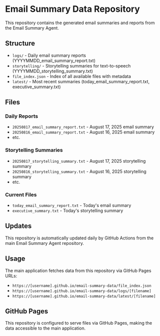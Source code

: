 # Email Summary Data Repository

This repository contains the generated email summaries and reports from the Email Summary Agent.

## Structure

- `logs/` - Daily email summary reports (YYYYMMDD_email_summary_report.txt)
- `storytelling/` - Storytelling summaries for text-to-speech (YYYYMMDD_storytelling_summary.txt)
- `file_index.json` - Index of all available files with metadata
- `latest/` - Most recent summaries (today_email_summary_report.txt, executive_summary.txt)

## Files

### Daily Reports
- `20250817_email_summary_report.txt` - August 17, 2025 email summary
- `20250816_email_summary_report.txt` - August 16, 2025 email summary
- etc.

### Storytelling Summaries
- `20250817_storytelling_summary.txt` - August 17, 2025 storytelling summary
- `20250816_storytelling_summary.txt` - August 16, 2025 storytelling summary
- etc.

### Current Files
- `today_email_summary_report.txt` - Today's email summary
- `executive_summary.txt` - Today's storytelling summary

## Updates

This repository is automatically updated daily by GitHub Actions from the main Email Summary Agent repository.

## Usage

The main application fetches data from this repository via GitHub Pages URLs:
- `https://[username].github.io/email-summary-data/file_index.json`
- `https://[username].github.io/email-summary-data/logs/[filename]`
- `https://[username].github.io/email-summary-data/latest/[filename]`

## GitHub Pages

This repository is configured to serve files via GitHub Pages, making the data accessible to the main application.
